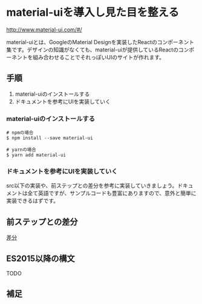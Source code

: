 <!-- vim: set nofoldenable: -->

# material-uiを導入し見た目を整える

http://www.material-ui.com/#/

material-uiとは、GoogleのMaterial Designを実装したReactのコンポーネント集です。デザインの知識がなくても、material-uiが提供しているReactのコンポーネントを組み合わせることでそれっぽいUIのサイトが作れます。

## 手順

1. material-uiのインストールする
2. ドキュメントを参考にUIを実装していく

### material-uiのインストールする

```console
# npmの場合
$ npm install --save material-ui

# yarnの場合
$ yarn add material-ui
```

### ドキュメントを参考にUIを実装していく

src以下の実装や、前ステップとの差分を参考に実装していきましょう。ドキュメントは全て英語ですが、サンプルコードも豊富にありますので、意外と簡単に実装できるはずです。

## 前ステップとの差分

[差分](DIFF.md)

## ES2015以降の構文

TODO

## 補足
